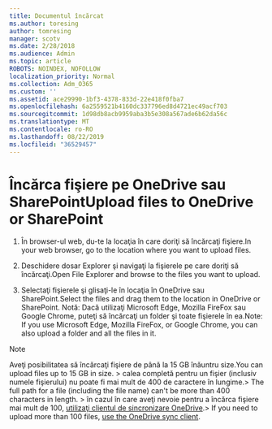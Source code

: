 ```yaml
---
title: Documentul încărcat
ms.author: toresing
author: tomresing
manager: scotv
ms.date: 2/28/2018
ms.audience: Admin
ms.topic: article
ROBOTS: NOINDEX, NOFOLLOW
localization_priority: Normal
ms.collection: Adm_O365
ms.custom: ''
ms.assetid: ace29990-1bf3-4378-833d-22e418f0fba7
ms.openlocfilehash: 6a2559521b4160dc337796ed8d4721ec49acf703
ms.sourcegitcommit: 1d98db8acb9959aba3b5e308a567ade6b62da56c
ms.translationtype: MT
ms.contentlocale: ro-RO
ms.lasthandoff: 08/22/2019
ms.locfileid: "36529457"
---
```

# <a name="upload-files-to-onedrive-or-sharepoint"></a><span data-ttu-id="2efe8-102">Încărca fişiere pe OneDrive sau SharePoint</span><span class="sxs-lookup"><span data-stu-id="2efe8-102">Upload files to OneDrive or SharePoint</span></span>

1. <span data-ttu-id="2efe8-103">În browser-ul web, du-te la locaţia în care doriţi să încărcaţi fişiere.</span><span class="sxs-lookup"><span data-stu-id="2efe8-103">In your web browser, go to the location where you want to upload files.</span></span>
    
2. <span data-ttu-id="2efe8-104">Deschidere dosar Explorer şi navigaţi la fişierele pe care doriţi să încărcaţi.</span><span class="sxs-lookup"><span data-stu-id="2efe8-104">Open File Explorer and browse to the files you want to upload.</span></span>
    
3. <span data-ttu-id="2efe8-105">Selectaţi fişierele şi glisaţi-le în locaţia în OneDrive sau SharePoint.</span><span class="sxs-lookup"><span data-stu-id="2efe8-105">Select the files and drag them to the location in OneDrive or SharePoint.</span></span> <span data-ttu-id="2efe8-106">Notă: Dacă utilizaţi Microsoft Edge, Mozilla FireFox sau Google Chrome, puteţi să încărcaţi un folder şi toate fişierele în ea.</span><span class="sxs-lookup"><span data-stu-id="2efe8-106">Note: If you use Microsoft Edge, Mozilla FireFox, or Google Chrome, you can also upload a folder and all the files in it.</span></span>
    
> [!NOTE]
>  <span data-ttu-id="2efe8-107">Aveţi posibilitatea să încărcaţi fişiere de până la 15 GB înăuntru size.</span><span class="sxs-lookup"><span data-stu-id="2efe8-107">You can upload files up to 15 GB in size.</span></span> <span data-ttu-id="2efe8-108">> calea completă pentru un fişier (inclusiv numele fişierului) nu poate fi mai mult de 400 de caractere în lungime.</span><span class="sxs-lookup"><span data-stu-id="2efe8-108">>  The full path for a file (including the file name) can't be more than 400 characters in length.</span></span> <span data-ttu-id="2efe8-109">> în cazul în care aveţi nevoie pentru a încărca fişiere mai mult de 100, [utilizaţi clientul de sincronizare OneDrive](https://go.microsoft.com/fwlink/?linkid=866427).</span><span class="sxs-lookup"><span data-stu-id="2efe8-109">>  If you need to upload more than 100 files, [use the OneDrive sync client](https://go.microsoft.com/fwlink/?linkid=866427).</span></span> 
  

